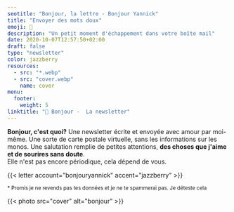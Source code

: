 ```yaml
---
seotitle: "Bonjour, la lettre - Bonjour Yannick"
title: "Envoyer des mots doux"
emoji: 💌
description: "Un petit moment d'échappement dans votre boîte mail"
date: 2020-10-07T12:57:50+02:00
draft: false
type: "newsletter"
color: jazzberry
resources:
  - src: "*.webp"
  - src: "cover.webp"
    name: cover
menu:
  footer:
    weight: 5
linktitle: "💌 Bonjour -  La newsletter"
---
```



**Bonjour, c'est quoi?** Une newsletter écrite et envoyée avec amour par moi-même. Une sorte de carte postale virtuelle, sans les informations sur les monos. Une salutation remplie de petites attentions, **des choses que j'aime et de sourires sans doute**.  
Elle n'est pas encore périodique, cela dépend de vous.  


{{< letter account="bonjouryannick" accent="jazzberry" >}}

<small>
* Promis je ne revends pas tes données et je ne te spammerai pas. Je déteste cela  
</small>

{{< photo src="cover" alt="bonjour" >}}
